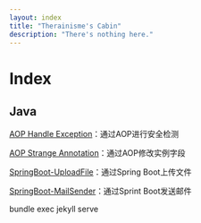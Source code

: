 ```yaml
---
layout: index
title: "Therainisme's Cabin"
description: "There's nothing here."
---
```


# Index

## Java

[AOP Handle Exception](http://blog.therainisme.com/docs/java/SpringBoot/AOP-HandleException)：通过AOP进行安全检测

[AOP Strange Annotation](http://blog.therainisme.com/docs/java/SpringBoot/AOP-StrangeAnnotation)：通过AOP修改实例字段

[SpringBoot-UploadFile](http://blog.therainisme.com/docs/java/SpringBoot/UploadFile)：通过Spring Boot上传文件

[SpringBoot-MailSender](http://blog.therainisme.com/docs/java/SpringBoot/MailSender)：通过Sprint Boot发送邮件

bundle exec jekyll serve